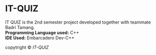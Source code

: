 # IT-QUIZ
IT QUIZ is the 2nd semester project developed together with teammate Badri Tamang.</br>
<strong>Programming Language used:</strong> C++</br>
<strong>IDE Used:</strong> Embarcadero Dev-C++</br>

copytright &copy; <em>IT-QUIZ</em>
